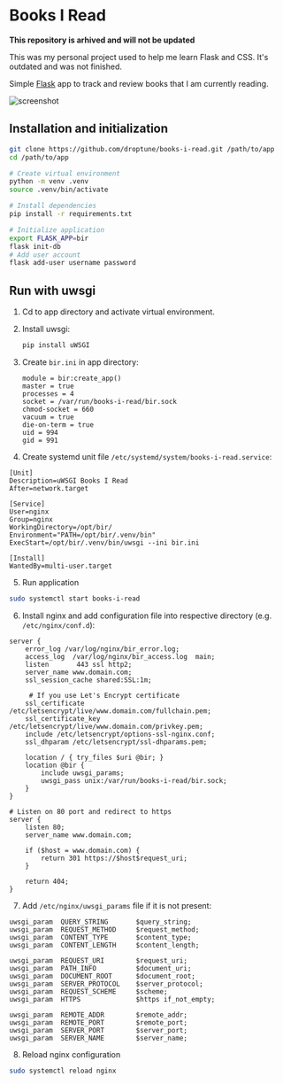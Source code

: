 # Books I Read

**This repository is arhived and will not be updated**

This was my personal project used to help me learn Flask and CSS. It's outdated and was not finished.

Simple [Flask](https://flask.palletsprojects.com/) app to track and review books that I am currently reading.

![screenshot](https://user-images.githubusercontent.com/2103126/91102376-b7f1ee00-e671-11ea-84cc-fec0257dd5ba.png)

## Installation and initialization

```bash
git clone https://github.com/droptune/books-i-read.git /path/to/app
cd /path/to/app

# Create virtual environment
python -m venv .venv
source .venv/bin/activate

# Install dependencies
pip install -r requirements.txt

# Initialize application
export FLASK_APP=bir
flask init-db
# Add user account
flask add-user username password
```

## Run with uwsgi

1. Cd to app directory and activate virtual environment.

2. Install uwsgi:

    ```bash
    pip install uWSGI
    ```

3. Create `bir.ini` in app directory:

    ```
    module = bir:create_app()
    master = true
    processes = 4
    socket = /var/run/books-i-read/bir.sock
    chmod-socket = 660
    vacuum = true
    die-on-term = true
    uid = 994
    gid = 991
    ```

4. Create systemd unit file `/etc/systemd/system/books-i-read.service`:

```
[Unit]
Description=uWSGI Books I Read
After=network.target

[Service]
User=nginx
Group=nginx
WorkingDirectory=/opt/bir/
Environment="PATH=/opt/bir/.venv/bin"
ExecStart=/opt/bir/.venv/bin/uwsgi --ini bir.ini

[Install]
WantedBy=multi-user.target
```

5. Run application

```bash
sudo systemctl start books-i-read
```

6. Install nginx and add configuration file into respective directory (e.g. `/etc/nginx/conf.d`):

```nginx
server {
    error_log /var/log/nginx/bir_error.log;
    access_log  /var/log/nginx/bir_access.log  main;
    listen       443 ssl http2;
    server_name www.domain.com;
    ssl_session_cache shared:SSL:1m;

	 # If you use Let's Encrypt certificate
    ssl_certificate /etc/letsencrypt/live/www.domain.com/fullchain.pem;
    ssl_certificate_key /etc/letsencrypt/live/www.domain.com/privkey.pem;
    include /etc/letsencrypt/options-ssl-nginx.conf;
    ssl_dhparam /etc/letsencrypt/ssl-dhparams.pem;

    location / { try_files $uri @bir; }
    location @bir {
        include uwsgi_params;
        uwsgi_pass unix:/var/run/books-i-read/bir.sock;
    }
}

# Listen on 80 port and redirect to https
server {
    listen 80;
    server_name www.domain.com;

    if ($host = www.domain.com) {
        return 301 https://$host$request_uri;
    }

    return 404;
}
```

7. Add `/etc/nginx/uwsgi_params` file if it is not present:

```
uwsgi_param  QUERY_STRING       $query_string;
uwsgi_param  REQUEST_METHOD     $request_method;
uwsgi_param  CONTENT_TYPE       $content_type;
uwsgi_param  CONTENT_LENGTH     $content_length;

uwsgi_param  REQUEST_URI        $request_uri;
uwsgi_param  PATH_INFO          $document_uri;
uwsgi_param  DOCUMENT_ROOT      $document_root;
uwsgi_param  SERVER_PROTOCOL    $server_protocol;
uwsgi_param  REQUEST_SCHEME     $scheme;
uwsgi_param  HTTPS              $https if_not_empty;

uwsgi_param  REMOTE_ADDR        $remote_addr;
uwsgi_param  REMOTE_PORT        $remote_port;
uwsgi_param  SERVER_PORT        $server_port;
uwsgi_param  SERVER_NAME        $server_name;
```

8. Reload nginx configuration

```bash
sudo systemctl reload nginx
```
